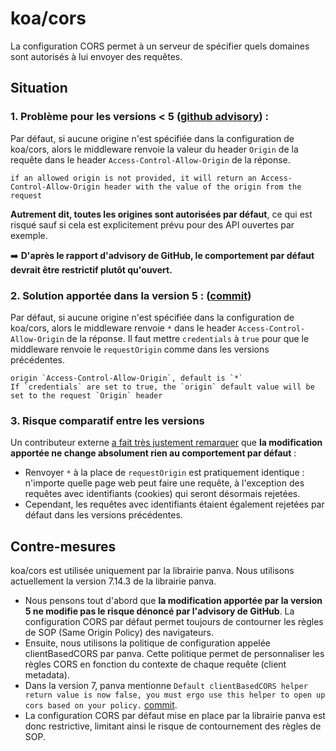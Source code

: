 # koa/cors

La configuration CORS permet à un serveur de spécifier quels domaines sont autorisés à lui envoyer des requêtes.

## Situation

### 1. Problème pour les versions < 5 ([github advisory](https://github.com/koajs/cors/security/advisories/GHSA-qxrj-hx23-xp82)) :

Par défaut, si aucune origine n'est spécifiée dans la configuration de koa/cors, alors le middleware renvoie la valeur du header `Origin` de la requête dans le header `Access-Control-Allow-Origin` de la réponse.

```plaintext
if an allowed origin is not provided, it will return an Access-Control-Allow-Origin header with the value of the origin from the request
```

**Autrement dit, toutes les origines sont autorisées par défaut**, ce qui est risqué sauf si cela est explicitement prévu pour des API ouvertes par exemple.

➡️ **D'après le rapport d'advisory de GitHub, le comportement par défaut devrait être restrictif plutôt qu'ouvert.**

### 2. Solution apportée dans la version 5 : ([commit](https://github.com/koajs/cors/commit/f31dac99f5355c41e7d4dd3c4a80c5f154941a11))

Par défaut, si aucune origine n'est spécifiée dans la configuration de koa/cors, alors le middleware renvoie `*` dans le header `Access-Control-Allow-Origin` de la réponse. Il faut mettre `credentials` à `true` pour que le middleware renvoie le `requestOrigin` comme dans les versions précédentes.

```plaintext
origin `Access-Control-Allow-Origin`, default is `*`
If `credentials` are set to true, the `origin` default value will be set to the request `Origin` header
```

### 3. Risque comparatif entre les versions

Un contributeur externe [a fait très justement remarquer](https://github.com/koajs/cors/commit/f31dac99f5355c41e7d4dd3c4a80c5f154941a11#r136196219) que **la modification apportée ne change absolument rien au comportement par défaut** :

- Renvoyer `*` à la place de `requestOrigin` est pratiquement identique : n'importe quelle page web peut faire une requête, à l'exception des requêtes avec identifiants (cookies) qui seront désormais rejetées.
- Cependant, les requêtes avec identifiants étaient également rejetées par défaut dans les versions précédentes.

## Contre-mesures

koa/cors est utilisée uniquement par la librairie panva. Nous utilisons actuellement la version 7.14.3 de la librairie panva.

- Nous pensons tout d'abord que **la modification apportée par la version 5 ne modifie pas le risque dénoncé par l'advisory de GitHub**. La configuration CORS par défaut permet toujours de contourner les règles de SOP (Same Origin Policy) des navigateurs.
- Ensuite, nous utilisons la politique de configuration appelée clientBasedCORS par panva. Cette politique permet de personnaliser les règles CORS en fonction du contexte de chaque requête (client metadata).
- Dans la version 7, panva mentionne `Default clientBasedCORS helper return value is now false, you must ergo use this helper to open up cors based on your policy.` [commit](https://github.com/panva/node-oidc-provider/commit/4cf4cc6f0191aa8b320c7760ea41d4ea7d90c8cd).
- La configuration CORS par défaut mise en place par la librairie panva est donc restrictive, limitant ainsi le risque de contournement des règles de SOP.
